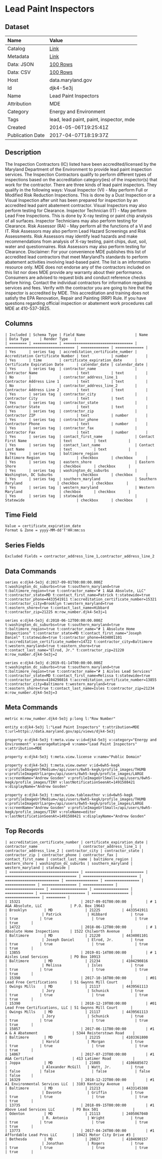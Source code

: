 # Lead Paint Inspectors

## Dataset

| Name | Value |
| :--- | :---- |
| Catalog | [Link](https://catalog.data.gov/dataset/lead-paint-inspectors) |
| Metadata | [Link](https://data.maryland.gov/api/views/djk4-5e3j) |
| Data: JSON | [100 Rows](https://data.maryland.gov/api/views/djk4-5e3j/rows.json?max_rows=100) |
| Data: CSV | [100 Rows](https://data.maryland.gov/api/views/djk4-5e3j/rows.csv?max_rows=100) |
| Host | data.maryland.gov |
| Id | djk4-5e3j |
| Name | Lead Paint Inspectors |
| Attribution | MDE |
| Category | Energy and Environment |
| Tags | lead, lead paint, paint, inspector, mde |
| Created | 2014-05-06T19:25:41Z |
| Publication Date | 2017-04-07T18:19:37Z |

## Description

The Inspection Contractors (IC) listed have been accredited/licensed by the Maryland Department of the Environment to provide lead paint inspection services. The Inspection Contractors qualify to perform different types of inspections based on the accreditation category(ies) of the inspector(s) that work for the contractor. There are three kinds of lead paint inspectors. They qualify in the following ways:
Visual Inspector (VI) - May perform Full or Modified Risk Reduction Inspections. This is done by a Dust Inspection or a Visual Inspection after unit has been prepared for inspection by an accredited lead paint abatement contractor. Visual Inspectors may also perform testing for Clearance.
Inspector Technician (IT) - May perform Lead Free Inspections. This is done by X-ray testing or paint chip analysis of all surfaces. Inspector Technicians may also perform testing for Clearance.
Risk Assessor (RA) - May perform all the functions of a VI and IT. Risk Assessors may also perform Lead Hazard Screenings and Risk Assessments. Risk Assessors may identify lead hazards and make recommendations from analysis of X-ray testing, paint chips, dust, soil, water and questionnaires. Risk Assessors may also perform testing for Clearance.
Disclaimer:
For your convenience MDE publishes this list of accredited lead contractors that meet Maryland?s standards to perform abatement activities involving lead-based paint. The list is an information resource only. MDE does not endorse any of the contractors included on this list nor does MDE provide any warranty about their performance. Consumers are advised to request bids and conduct reference checks before hiring. Contact the individual contractors for information regarding services and fees. Verify with the contractor you are going to hire that the inspector is accredited by MDE. This accreditation and training does not satisfy the EPA Renovation, Repair and Painting (RRP) Rule.
If you have questions regarding official inspection or abatement work procedures call MDE at 410-537-3825.

## Columns

```ls
| Included | Schema Type | Field Name                       | Name                             | Data Type     | Render Type   |
| ======== | =========== | ================================ | ================================ | ============= | ============= |
| Yes      | series tag  | accreditation_certificate_number | Accreditation Certificate Number | text          | number        |
| Yes      | time        | certificate_expiration_date      | Certificate Expiration Date      | calendar_date | calendar_date |
| Yes      | series tag  | contractor_name                  | Contractor Name                  | text          | text          |
| No       |             | contractor_address_line_1        | Contractor Address Line 1        | text          | text          |
| No       |             | contractor_address_line_2        | Contractor Address Line 2        | text          | text          |
| Yes      | series tag  | contractor_city                  | Contractor City                  | text          | text          |
| Yes      | series tag  | contractor_state                 | Contractor State                 | text          | text          |
| Yes      | series tag  | contractor_zip                   | Contractor ZIP                   | text          | number        |
| Yes      | series tag  | contractor_phone                 | Contractor Phone                 | text          | number        |
| Yes      | series tag  | contractor_fax                   | Contractor Fax                   | text          | number        |
| Yes      | series tag  | contact_first_name               | Contact First Name               | text          | text          |
| Yes      | series tag  | contact_last_name                | Contact Last Name                | text          | text          |
| Yes      | series tag  | baltimore_region                 | Baltimore Region                 | checkbox      | checkbox      |
| Yes      | series tag  | eastern_shore                    | Eastern Shore                    | checkbox      | checkbox      |
| Yes      | series tag  | washington_dc_suburbs            | Washington, DC Suburbs           | checkbox      | checkbox      |
| Yes      | series tag  | southern_maryland                | Southern Maryland                | checkbox      | checkbox      |
| Yes      | series tag  | western_maryland                 | Western Maryland                 | checkbox      | checkbox      |
| Yes      | series tag  | statewide                        | Statewide                        | checkbox      | checkbox      |
```

## Time Field

```ls
Value = certificate_expiration_date
Format & Zone = yyyy-MM-dd'T'HH:mm:ss
```

## Series Fields

```ls
Excluded Fields = contractor_address_line_1,contractor_address_line_2
```

## Data Commands

```ls
series e:djk4-5e3j d:2017-09-01T00:00:00.000Z t:washington_dc_suburbs=true t:southern_maryland=true t:baltimore_region=true t:contractor_name="# 1 A&A Absolute, LLC" t:contractor_state=MD t:contact_first_name=Patrick t:statewide=true t:contractor_phone=4433541911 t:accreditation_certificate_number=15321 t:contractor_city=Brooklyn t:western_maryland=true t:eastern_shore=true t:contact_last_name=Hibbard t:contractor_zip=21225 m:row_number.djk4-5e3j=1

series e:djk4-5e3j d:2018-06-12T00:00:00.000Z t:washington_dc_suburbs=true t:southern_maryland=true t:baltimore_region=true t:contractor_name="# 1 Absolute Home Inspections" t:contractor_state=MD t:contact_first_name="Joseph Daniel" t:statewide=true t:contractor_phone=4434001101 t:accreditation_certificate_number=14722 t:contractor_city=Baltimore t:western_maryland=true t:eastern_shore=true t:contact_last_name="Elrod, Jr." t:contractor_zip=21220 m:row_number.djk4-5e3j=2

series e:djk4-5e3j d:2019-01-14T00:00:00.000Z t:washington_dc_suburbs=true t:southern_maryland=true t:baltimore_region=true t:contractor_name="# 1 Aisles Lead Services" t:contractor_state=MD t:contact_first_name=Melissa t:statewide=true t:contractor_phone=4104290816 t:accreditation_certificate_number=13855 t:contractor_city=Baltimore t:western_maryland=true t:eastern_shore=true t:contact_last_name=Isles t:contractor_zip=21234 m:row_number.djk4-5e3j=3
```

## Meta Commands

```ls
metric m:row_number.djk4-5e3j p:long l:"Row Number"

entity e:djk4-5e3j l:"Lead Paint Inspectors" t:attribution=MDE t:url=https://data.maryland.gov/api/views/djk4-5e3j

property e:djk4-5e3j t:meta.view v:id=djk4-5e3j v:category="Energy and Environment" v:averageRating=0 v:name="Lead Paint Inspectors" v:attribution=MDE

property e:djk4-5e3j t:meta.view.license v:name="Public Domain"

property e:djk4-5e3j t:meta.view.owner v:id=6wh5-kegk v:profileImageUrlMedium=/api/users/6wh5-kegk/profile_images/THUMB v:profileImageUrlLarge=/api/users/6wh5-kegk/profile_images/LARGE v:screenName="Andrew Gosden" v:profileImageUrlSmall=/api/users/6wh5-kegk/profile_images/TINY v:lastNotificationSeenAt=1491588421 v:displayName="Andrew Gosden"

property e:djk4-5e3j t:meta.view.tableauthor v:id=6wh5-kegk v:profileImageUrlMedium=/api/users/6wh5-kegk/profile_images/THUMB v:profileImageUrlLarge=/api/users/6wh5-kegk/profile_images/LARGE v:screenName="Andrew Gosden" v:profileImageUrlSmall=/api/users/6wh5-kegk/profile_images/TINY v:roleName=editor v:lastNotificationSeenAt=1491588421 v:displayName="Andrew Gosden"
```

## Top Records

```ls
| accreditation_certificate_number | certificate_expiration_date | contractor_name                   | contractor_address_line_1 | contractor_address_line_2 | contractor_city | contractor_state | contractor_zip | contractor_phone | contractor_fax | contact_first_name | contact_last_name | baltimore_region | eastern_shore | washington_dc_suburbs | southern_maryland | western_maryland | statewide | 
| ================================ | =========================== | ================================= | ========================= | ========================= | =============== | ================ | ============== | ================ | ============== | ================== | ================= | ================ | ============= | ===================== | ================= | ================ | ========= | 
| 15321                            | 2017-09-01T00:00:00         | # 1 A&A Absolute, LLC             | P.O. Box 19643            |                           | Brooklyn        | MD               | 21225          | 4433541911       |                | Patrick            | Hibbard           | true             | true          | true                  | true              | true             | true      | 
| 14722                            | 2018-06-12T00:00:00         | # 1 Absolute Home Inspections     | 1522 Chilworth Avenue     |                           | Baltimore       | MD               | 21220          | 4434001101       |                | Joseph Daniel      | Elrod, Jr.        | true             | true          | true                  | true              | true             | true      | 
| 13855                            | 2019-01-14T00:00:00         | # 1 Aisles Lead Services          | PO Box 10913              |                           | Baltimore       | MD               | 21234          | 4104290816       |                | Melissa            | Isles             | true             | true          | true                  | true              | true             | true      | 
| 15390                            | 2017-10-16T00:00:00         | #01 Lead Free Certifications      | 51 Gwynns Mill Court      |                           | Owings Mills    | MD               | 21117          | 4439561113       |                | Jory               | Schunick          | true             | true          | true                  | true              | true             | true      | 
| 15390                            | 2018-12-19T00:00:00         | #01 Lead Free Certifications, LLC | 51 Gwynns Mill Court      |                           | Owings Mills    | MD               | 21117          | 4439561113       |                | Jory               | Schunick          | true             | true          | true                  | true              | true             | true      | 
| 15057                            | 2017-06-11T00:00:00         | #1 A & A Abatement                | 5344 Reisterstown Road    |                           | Baltimore       | MD               | 21215          | 4103361800       |                | Harold             | Morgan            | true             | true          | true                  | true              | true             | true      | 
| 14067                            | 2017-07-23T00:00:00         | #1 A&A Certified                  | 413 Latimer Road          |                           | Joppa           | MD               | 21085          | 4106685672       |                | Alexander McGill   | Watt, Jr.         | true             | false         | false                 | false             | false            | false     | 
| 16329                            | 2018-12-22T00:00:00         | #1 A1 Environmental Services LLC  | 3103 Kentucky Avenue      |                           | Baltimore       | MD               | 21213          | 4433145388       |                | Davonte            | Griffin           | true             | true          | true                  | true              | true             | true      | 
| 13735                            | 2018-09-15T00:00:00         | #1 Above Lead Services LLC        | PO Box 501                |                           | Odenton         | MD               | 21113          | 2405067040       |                | R. Antonio         | Wright            | true             | true          | true                  | true              | true             | true      | 
| 13773                            | 2017-04-24T00:00:00         | #1 Affordable Lead Pros LLC       | 10421 Motor City Drive #3 |                           | Bethesda        | MD               | 20827          | 4104690157       |                | Jonathan           | Rogers            | true             | true          | true                  | true              | true             | true      | 
```